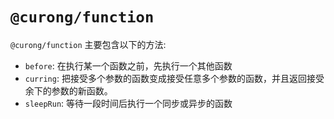 # `@curong/function`


`@curong/function` 主要包含以下的方法:

- `before`: 在执行某一个函数之前，先执行一个其他函数
- `curring`: 把接受多个参数的函数变成接受任意多个参数的函数，并且返回接受余下的参数的新函数。
- `sleepRun`: 等待一段时间后执行一个同步或异步的函数

